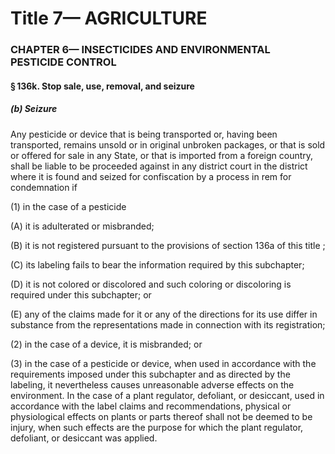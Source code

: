 
# Title 7— AGRICULTURE
### CHAPTER 6— INSECTICIDES AND ENVIRONMENTAL PESTICIDE CONTROL
#### § 136k. Stop sale, use, removal, and seizure
##### (b) Seizure

Any pesticide or device that is being transported or, having been transported, remains unsold or in original unbroken packages, or that is sold or offered for sale in any State, or that is imported from a foreign country, shall be liable to be proceeded against in any district court in the district where it is found and seized for confiscation by a process in rem for condemnation if

(1) in the case of a pesticide

(A) it is adulterated or misbranded;

(B) it is not registered pursuant to the provisions of section 136a of this title ;

(C) its labeling fails to bear the information required by this subchapter;

(D) it is not colored or discolored and such coloring or discoloring is required under this subchapter; or

(E) any of the claims made for it or any of the directions for its use differ in substance from the representations made in connection with its registration;

(2) in the case of a device, it is misbranded; or

(3) in the case of a pesticide or device, when used in accordance with the requirements imposed under this subchapter and as directed by the labeling, it nevertheless causes unreasonable adverse effects on the environment. In the case of a plant regulator, defoliant, or desiccant, used in accordance with the label claims and recommendations, physical or physiological effects on plants or parts thereof shall not be deemed to be injury, when such effects are the purpose for which the plant regulator, defoliant, or desiccant was applied.
